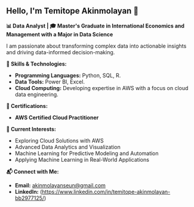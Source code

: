 ## Hello, I'm Temitope Akinmolayan 👋


**📊 Data Analyst | 🎓 Master's Graduate in International Economics and Management with a Major in Data Science**

I am passionate about transforming complex data into actionable insights and driving data-informed decision-making.

**🔧 Skills & Technologies:**
- **Programming Languages:** Python, SQL, R.
- **Data Tools:** Power BI, Excel.
- **Cloud Computing:** Developing expertise in AWS with a focus on cloud data engineering.

**📜 Certifications:**
- **AWS Certified Cloud Practitioner**

**🚀 Current Interests:**
- Exploring Cloud Solutions with AWS
- Advanced Data Analytics and Visualization
- Machine Learning for Predictive Modeling and Automation
- Applying Machine Learning in Real-World Applications

**📬 Connect with Me:**
- **Email:** [akinmolayanseun@gmail.com](mailto:akinmolayanseun@gmail.com)
- **LinkedIn:** (https://www.linkedin.com/in/temitope-akinmolayan-bb2977125/)
  
